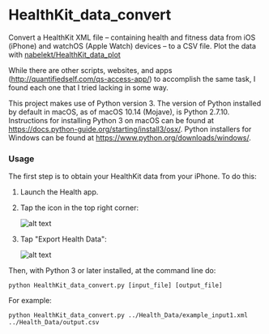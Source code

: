 # HealthKit_data_convert
Convert a HealthKit XML file – containing health and fitness data from iOS (iPhone) and watchOS (Apple Watch) devices – to a CSV file. Plot the data with [nabelekt/HealthKit_data_plot](https://github.com/nabelekt/HealthKit_data_plot)

While there are other scripts, websites, and apps (http://quantifiedself.com/qs-access-app/) to accomplish the same task, I found each one that I tried lacking in some way.

This project makes use of Python version 3. The version of Python installed by default in macOS, as of macOS 10.14 (Mojave), is Python 2.7.10. Instructions for installing Python 3 on macOS can be found at https://docs.python-guide.org/starting/install3/osx/. Python installers for Windows can be found at https://www.python.org/downloads/windows/.

### Usage

The first step is to obtain your HealthKit data from your iPhone. To do this:
1. Launch the Health app.

2. Tap the icon in the top right corner:

      ![alt text](https://imgur.com/dSqC8sv.png)

3. Tap "Export Health Data":

      ![alt text](https://imgur.com/M6Xg5UA.png)

Then, with Python 3 or later installed, at the command line do:

`python HealthKit_data_convert.py [input_file] [output_file]`

For example:

`python HealthKit_data_convert.py ../Health_Data/example_input1.xml ../Health_Data/output.csv`
